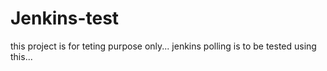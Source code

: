 # Jenkins-test
this project is for teting purpose only...
jenkins polling is to be tested using this...
